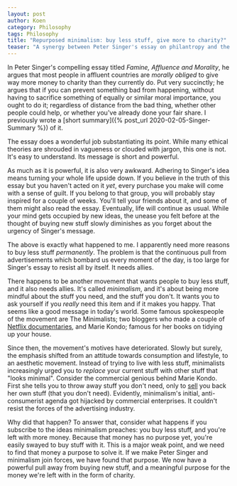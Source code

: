 ```yaml
---
layout: post
author: Koen
category: Philosophy
tags: Philosophy
title: "Repurposed minimalism: buy less stuff, give more to charity?"
teaser: "A synergy between Peter Singer's essay on philantropy and the minimalist movement."
---
```


In Peter Singer's compelling essay titled <i>Famine, Affluence and Morality</i>, he argues that most people in affluent countries are <i>morally obliged</i> to give way more money to charity than they currently do. Put very succinctly; he argues that if you can prevent something bad from happening, without having to sacrifice something of equally or similar moral importance, you ought to do it; regardless of distance from the bad thing, whether other people could help, or whether you've already done your fair share. I previously wrote a [short summary]({% post_url 2020-02-05-Singer-Summary %}) of it.  

The essay does a wonderful job substantiating its point. While many ethical theories are shrouded in vagueness or clouded with jargon, this one is not. It's easy to understand. Its message is short and powerful. 

As much as it is powerful, it is also very awkward. Adhering to Singer's idea means turning your whole life upside down. If you believe in the truth of this essay but you haven't acted on it <i>yet</i>, every purchase you make will come with a sense of guilt. If you belong to that group, you will probably stay inspired for a couple of weeks. You'll tell your friends about it, and some of them might also read the essay. Eventually, life will continue as usual. While your mind gets occupied by new ideas, the unease you felt before at the thought of buying new stuff slowly diminishes as you forget about the urgency of Singer's message. 

The above is exactly what happened to me. I apparently need more reasons to buy less stuff <i>permanently</i>. The problem is that the continuous pull from advertisements which bombard us every moment of the day, is too large for Singer's essay to resist all by itself. It needs allies. 

There happens to be another movement that wants people to buy less stuff, and it also needs allies. It's called <i>minimalism</i>, and it's about being more mindful about the stuff you need, and the stuff you don't. It wants you to ask yourself if you <i>really</i> need this item and if it makes you happy. That seems like a good message in today's world. Some famous spokespeople of the movement are The Minimalists; two bloggers who made a couple of <a target="_blank" href="https://www.imdb.com/title/tt3810760/">Netflix documentaries</a>, and Marie Kondo; famous for her books on tidying up your house.

Since then, the movement's motives have deteriorated. Slowly but surely, the emphasis shifted from an attitude towards consumption and lifestyle, to an aesthetic movement. Instead of trying to live with less stuff, minimalists increasingly urged you to <i>replace</i> your current stuff with other stuff that "looks minimal". Consider the commercial genious behind Marie Kondo. First she tells you to throw away stuff you don't need, only to <a target="_blank" href="https://konmari.com/">sell</a> you back her own stuff (that you don't need). Evidently, minimalism's initial, anti-consumerist agenda got hijacked by commercial enterprises. It couldn't resist the forces of the advertising industry.  

Why did that happen? To answer that, consider what happens if you subscribe to the ideas minimalism preaches: you buy less stuff, and you're left with more money. Because that money has no purpose yet, you're easily swayed to buy stuff with it. This is a major weak point, and we need to find that money a purpose to solve it. If we make Peter Singer and minimalism join forces, we have found that purpose. We now have a powerful pull away from buying new stuff, and a meaningful purpose for the money we're left with in the form of charity. 